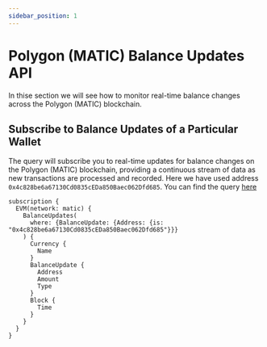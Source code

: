 ```yaml
---
sidebar_position: 1
---
```


# Polygon (MATIC) Balance Updates API

In thise section we will see how to monitor real-time balance changes across the Polygon (MATIC) blockchain.

<head>
<meta name="title" content="How to get Polygon (MATIC) Balance Updates of an address"/>
<meta name="description" content="Learn how to get real time balance & balance updates of a Polygon (MATIC) address using Bitquery's Balance Updates API."/>
<meta name="keywords" content="balance api, balance updates api, balance updates python api, Polygon (MATIC) Balance python api, NFT balance api, Balance scan api, Balance api docs, Polygon (MATIC) Balance crypto api, balance blockchain api,Polygon (MATIC) network api, Polygon (MATIC) web3 api"/>
<meta name="robots" content="index, follow"/>
<meta http-equiv="Content-Type" content="text/html; charset=utf-8"/>
<meta name="language" content="English"/>

<!-- Open Graph / Facebook -->

<meta property="og:type" content="website" />
<meta
  property="og:title"
  content="How to get Polygon (MATIC) Balance & Balance Updates of an address"
/>
<meta
  property="og:description"
  content="Learn how to get historical & real time balance & balance updates of a Polygon (MATIC) address using Bitquery's Balance Updates API."
/>

<!-- Twitter -->

<meta property="twitter:card" content="summary_large_image" />
<meta property="twitter:title" content="How to get Polygon (MATIC) Balance Updates of an address" />
<meta property="twitter:description" content="Learn how to get real time balance & balance updates of a Polygon (MATIC) address using Bitquery's Balance Updates API." />
</head>

## Subscribe to Balance Updates of a Particular Wallet

The query will subscribe you to real-time updates for balance changes on the Polygon (MATIC) blockchain, providing a continuous stream of data as new transactions are processed and recorded. Here we have used address `0x4c828be6a67130Cd0835cEDa850Baec062Dfd685`. You can find the query [here](https://ide.bitquery.io/Get-real-time-balance-updates#)

```
subscription {
  EVM(network: matic) {
    BalanceUpdates(
      where: {BalanceUpdate: {Address: {is: "0x4c828be6a67130Cd0835cEDa850Baec062Dfd685"}}}
    ) {
      Currency {
        Name
      }
      BalanceUpdate {
        Address
        Amount
        Type
      }
      Block {
        Time
      }
    }
  }
}


```
